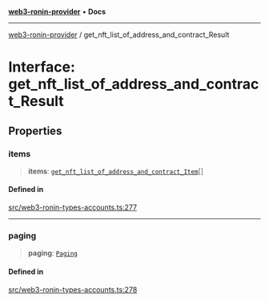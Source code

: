 [**web3-ronin-provider**](../README.md) • **Docs**

***

[web3-ronin-provider](../globals.md) / get\_nft\_list\_of\_address\_and\_contract\_Result

# Interface: get\_nft\_list\_of\_address\_and\_contract\_Result

## Properties

### items

> **items**: [`get_nft_list_of_address_and_contract_Item`](get_nft_list_of_address_and_contract_Item.md)[]

#### Defined in

[src/web3-ronin-types-accounts.ts:277](https://github.com/chuacw/web3-ronin-provider/blob/8f8ec8edfaa82f0741161cc9ab238177f2999ade/src/web3-ronin-types-accounts.ts#L277)

***

### paging

> **paging**: [`Paging`](Paging.md)

#### Defined in

[src/web3-ronin-types-accounts.ts:278](https://github.com/chuacw/web3-ronin-provider/blob/8f8ec8edfaa82f0741161cc9ab238177f2999ade/src/web3-ronin-types-accounts.ts#L278)
